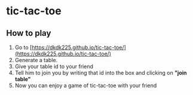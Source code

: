 # tic-tac-toe

## How to play
1. Go to [https://dkdk225.github.io/tic-tac-toe/](https://dkdk225.github.io/tic-tac-toe/)
2. Generate a table.
3. Give your table id to your friend
4. Tell him to join you by writing that id into the box and clicking on **"join table"**
5. Now you can enjoy a game of tic-tac-toe with your friend
